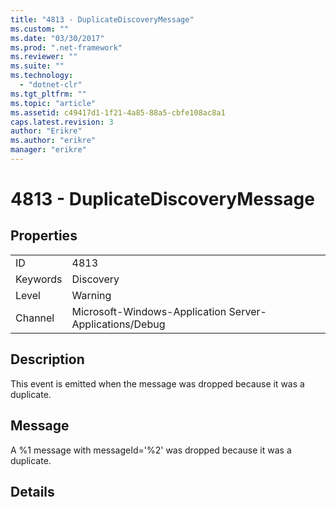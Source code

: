 ```yaml
---
title: "4813 - DuplicateDiscoveryMessage"
ms.custom: ""
ms.date: "03/30/2017"
ms.prod: ".net-framework"
ms.reviewer: ""
ms.suite: ""
ms.technology: 
  - "dotnet-clr"
ms.tgt_pltfrm: ""
ms.topic: "article"
ms.assetid: c49417d1-1f21-4a85-88a5-cbfe108ac8a1
caps.latest.revision: 3
author: "Erikre"
ms.author: "erikre"
manager: "erikre"
---
```

# 4813 - DuplicateDiscoveryMessage
## Properties  
  
|||  
|-|-|  
|ID|4813|  
|Keywords|Discovery|  
|Level|Warning|  
|Channel|Microsoft-Windows-Application Server-Applications/Debug|  
  
## Description  
 This event is emitted when the message was dropped because it was a duplicate.  
  
## Message  
 A %1 message with messageId='%2' was dropped because it was a duplicate.  
  
## Details
